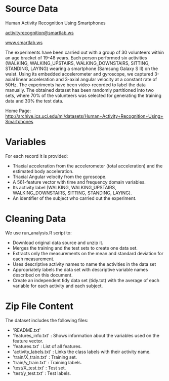 # Source Data

Human Activity Recognition Using Smartphones

activityrecognition@smartlab.ws

www.smartlab.ws

The experiments have been carried out with a group of 30 volunteers within an age bracket of 19-48 years. Each person performed six activities (WALKING, WALKING_UPSTAIRS, WALKING_DOWNSTAIRS, SITTING, STANDING, LAYING) wearing a smartphone (Samsung Galaxy S II) on the waist. Using its embedded accelerometer and gyroscope, we captured 3-axial linear acceleration and 3-axial angular velocity at a constant rate of 50Hz. The experiments have been video-recorded to label the data manually. The obtained dataset has been randomly partitioned into two sets, where 70% of the volunteers was selected for generating the training data and 30% the test data. 

Home Page: http://archive.ics.uci.edu/ml/datasets/Human+Activity+Recognition+Using+Smartphones

# Variables

For each record it is provided:

- Triaxial acceleration from the accelerometer (total acceleration) and the estimated body acceleration.
- Triaxial Angular velocity from the gyroscope. 
- A 561-feature vector with time and frequency domain variables. 
- Its activity label (WALKING, WALKING_UPSTAIRS, WALKING_DOWNSTAIRS, SITTING, STANDING, LAYING). 
- An identifier of the subject who carried out the experiment.

# Cleaning Data

We use run_analysis.R script to:

- Download original data source and unzip it.
- Merges the training and the test sets to create one data set.
- Extracts only the measurements on the mean and standard deviation for each measurement. 
- Uses descriptive activity names to name the activities in the data set
- Appropriately labels the data set with descriptive variable names described on this document.
- Create an independent tidy data set (tidy.txt) with the average of each variable for each activity and each subject.

# Zip File Content

The dataset includes the following files:

- 'README.txt'
- 'features_info.txt'   : Shows information about the variables used on the feature vector.
- 'features.txt'        : List of all features.
- 'activity_labels.txt' : Links the class labels with their activity name.
- 'train/X_train.txt'   : Training set.
- 'train/y_train.txt'   : Training labels.
- 'test/X_test.txt'     : Test set.
- 'test/y_test.txt'     : Test labels.
